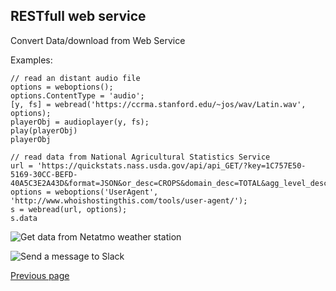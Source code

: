 ## RESTfull web service

Convert Data/download from Web Service

Examples:

```
// read an distant audio file
options = weboptions();
options.ContentType = 'audio';
[y, fs] = webread('https://ccrma.stanford.edu/~jos/wav/Latin.wav', options);
playerObj = audioplayer(y, fs);
play(playerObj)
playerObj
```

```
// read data from National Agricultural Statistics Service
url = 'https://quickstats.nass.usda.gov/api/api_GET/?key=1C757E50-5169-30CC-BEFD-40A5C3E2A43D&format=JSON&or_desc=CROPS&domain_desc=TOTAL&agg_level_desc=COUNTY&state_name=ALABAMA&county_name=AUTAUGA&year=2012';
options = weboptions('UserAgent', 'http://www.whoishostingthis.com/tools/user-agent/');
s = webread(url, options);
s.data
```

![Get data from Netatmo weather station](https://github.com/Nelson-numerical-software/nelson-website/raw/master/images/netatmo.png "Netatmo")

![Send a message to Slack](https://github.com/Nelson-numerical-software/nelson-website/raw/master/images/slack.png "Slack")

[Previous page](FEATURES.md)
